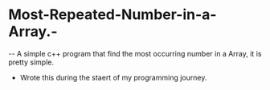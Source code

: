 # Most-Repeated-Number-in-a-Array.-
-- A simple c++ program that find the most occurring number in a Array, it is pretty simple. 
- Wrote this during the staert of my programming journey. 
